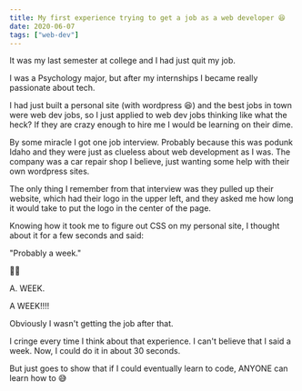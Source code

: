 ```yaml
---
title: My first experience trying to get a job as a web developer 😆
date: 2020-06-07
tags: ["web-dev"]
---
```


It was my last semester at college and I had just quit my job.

I was a Psychology major, but after my internships I became really passionate about tech.

I had just built a personal site (with wordpress 😆) and the best jobs in town were web dev jobs, so I just applied to web dev jobs thinking like what the heck? If they are crazy enough to hire me I would be learning on their dime.

By some miracle I got one job interview. Probably because this was podunk Idaho and they were just as clueless about web development as I was. The company was a car repair shop I believe, just wanting some help with their own wordpress sites.

The only thing I remember from that interview was they pulled up their website, which had their logo in the upper left, and they asked me how long it would take to put the logo in the center of the page.

Knowing how it took me to figure out CSS on my personal site, I thought about it for a few seconds and said:

"Probably a week."

🤦‍♂️

A. WEEK.

A WEEK!!!!

Obviously I wasn't getting the job after that.

I cringe every time I think about that experience. I can't believe that I said a week. Now, I could do it in about 30 seconds.

But just goes to show that if I could eventually learn to code, ANYONE can learn how to 😅